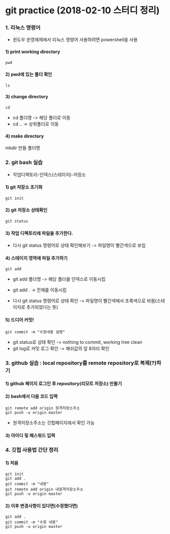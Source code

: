 # git practice (2018-02-10 스터디 정리)

### 1. 리눅스 명령어
* 윈도우 운영체제에서 리눅스 명령어 사용하려면 powershell을 사용
#### 1) print working directory
    pwd
#### 2) pwd에 있는 폴더 확인
    ls
#### 3) change directory
    cd
* cd 폴더명 -> 해당 폴더로 이동
* cd .. -> 상위폴더로 이동
#### 4) make directory
  mkdir 만들 폴더명


### 2. git bash 실습
* 작업디렉토리-인덱스(스테이지)-저장소

#### 1) git 저장소 초기화
    git init

#### 2) git 저장소 상태확인
    git status

#### 3) 작업 디렉토리에 파일을 추가한다.
* 다시 git status 명령어로 상태 확인해보기 -> 파일명이 빨간색으로 보임

#### 4) 스테이지 영역에 파일 추가하기
    git add
* git add 폴더명 -> 해당 폴더를 인덱스로 이동시킴
* git add . -> 전체를 이동시킴

* 다시 git status 명령어로 상태 확인 -> 파일명이 빨간색에서 초록색으로 바뀜(스테이지로 추가되었다는 뜻)

#### 5) 드디어 커밋!
    git commit -m "수정내용 설명"
* git status로 상태 확인 -> nothing to commit, working tree clean
* git log로 커밋 로그 확인 -> 해쉬값의 앞 8자리 확인


### 3. github 실습 : local repository를 remote repository로 복제(?)하기
#### 1) github 페이지 로그인 후 repository(리모트 저장소) 만들기
#### 2) bash에서 다음 코드 입력
    git remote add origin 원격저장소주소
    git push -u origin master
* 원격저장소주소는 깃헙페이지에서 확인 가능
#### 3) 아이디 및 패스워드 입력


### 4. 깃헙 사용법 간단 정리

#### 1) 처음
    git init
    git add .
    git commit -m "내용"
    git remote add origin 내원격저장소주소
    git push -u origin master

#### 2) 이후 변경사항이 있다면(수정했다면)
    git add .
    git commit -m "수정 내용"
    git push -u origin master
